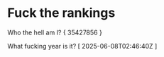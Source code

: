 # Fuck the rankings

Who the hell am I?
{ 35427856 }

What fucking year is it?
[ 2025-06-08T02:46:40Z ]
